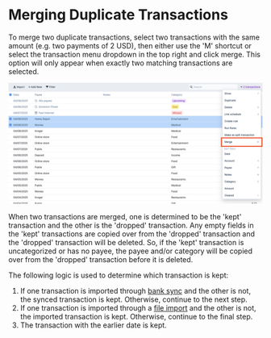 # Merging Duplicate Transactions

To merge two duplicate transactions, select two transactions with the same amount (e.g. two payments of 2 USD), then either use the 'M' shortcut or select the transaction menu dropdown in the top right and click merge. This option will only appear when exactly two matching transactions are selected.

![Merge Transactions](/static/img/merging_transactions.png)

When two transactions are merged, one is determined to be the 'kept' transaction and the other is the 'dropped' transaction. Any empty fields in the 'kept' transactions are copied over from the 'dropped' transaction and the 'dropped' transaction will be deleted. So, if the 'kept' transaction is uncategorized or has no payee, the payee and/or category will be copied over from the 'dropped' transaction before it is deleted.

The following logic is used to determine which transaction is kept:

1. If one transaction is imported through [bank sync](/docs/advanced/bank-sync) and the other is not, the synced transaction is kept. Otherwise, continue to the next step.
2. If one transaction is imported through a [file import](/docs/transactions/importing) and the other is not, the imported transaction is kept. Otherwise, continue to the final step.
3. The transaction with the earlier date is kept.
